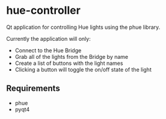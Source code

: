 # hue-controller
Qt application for controlling Hue lights using the phue library.

Currently the application will only:
- Connect to the Hue Bridge
- Grab all of the lights from the Bridge by name
- Create a list of buttons with the light names
- Clicking a button will toggle the on/off state of the light

## Requirements
- phue
- pyqt4
